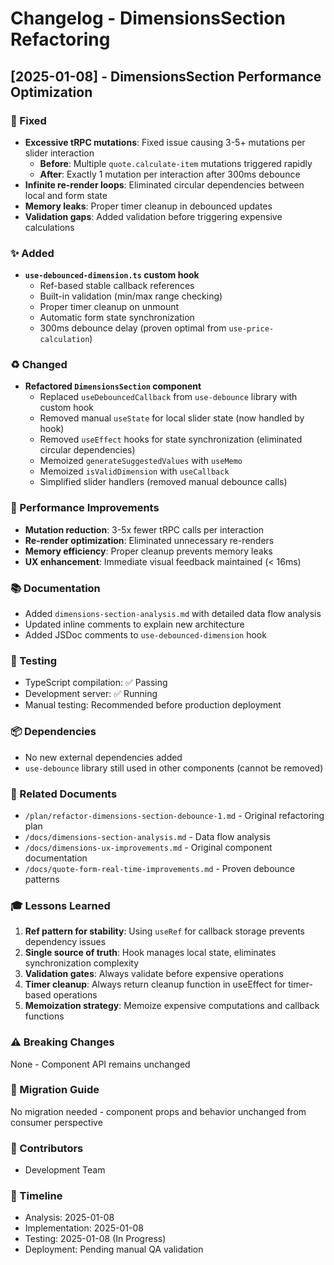 # Changelog - DimensionsSection Refactoring

## [2025-01-08] - DimensionsSection Performance Optimization

### 🎯 Fixed
- **Excessive tRPC mutations**: Fixed issue causing 3-5+ mutations per slider interaction
  - **Before**: Multiple `quote.calculate-item` mutations triggered rapidly
  - **After**: Exactly 1 mutation per interaction after 300ms debounce
- **Infinite re-render loops**: Eliminated circular dependencies between local and form state
- **Memory leaks**: Proper timer cleanup in debounced updates
- **Validation gaps**: Added validation before triggering expensive calculations

### ✨ Added
- **`use-debounced-dimension.ts` custom hook**
  - Ref-based stable callback references
  - Built-in validation (min/max range checking)
  - Proper timer cleanup on unmount
  - Automatic form state synchronization
  - 300ms debounce delay (proven optimal from `use-price-calculation`)

### ♻️ Changed
- **Refactored `DimensionsSection` component**
  - Replaced `useDebouncedCallback` from `use-debounce` library with custom hook
  - Removed manual `useState` for local slider state (now handled by hook)
  - Removed `useEffect` hooks for state synchronization (eliminated circular dependencies)
  - Memoized `generateSuggestedValues` with `useMemo`
  - Memoized `isValidDimension` with `useCallback`
  - Simplified slider handlers (removed manual debounce calls)

### 🚀 Performance Improvements
- **Mutation reduction**: 3-5x fewer tRPC calls per interaction
- **Re-render optimization**: Eliminated unnecessary re-renders
- **Memory efficiency**: Proper cleanup prevents memory leaks
- **UX enhancement**: Immediate visual feedback maintained (< 16ms)

### 📚 Documentation
- Added `dimensions-section-analysis.md` with detailed data flow analysis
- Updated inline comments to explain new architecture
- Added JSDoc comments to `use-debounced-dimension` hook

### 🧪 Testing
- TypeScript compilation: ✅ Passing
- Development server: ✅ Running
- Manual testing: Recommended before production deployment

### 📦 Dependencies
- No new external dependencies added
- `use-debounce` library still used in other components (cannot be removed)

### 🔗 Related Documents
- `/plan/refactor-dimensions-section-debounce-1.md` - Original refactoring plan
- `/docs/dimensions-section-analysis.md` - Data flow analysis
- `/docs/dimensions-ux-improvements.md` - Original component documentation
- `/docs/quote-form-real-time-improvements.md` - Proven debounce patterns

### 🎓 Lessons Learned
1. **Ref pattern for stability**: Using `useRef` for callback storage prevents dependency issues
2. **Single source of truth**: Hook manages local state, eliminates synchronization complexity
3. **Validation gates**: Always validate before expensive operations
4. **Timer cleanup**: Always return cleanup function in useEffect for timer-based operations
5. **Memoization strategy**: Memoize expensive computations and callback functions

### ⚠️ Breaking Changes
None - Component API remains unchanged

### 🔄 Migration Guide
No migration needed - component props and behavior unchanged from consumer perspective

### 👥 Contributors
- Development Team

### 📅 Timeline
- Analysis: 2025-01-08
- Implementation: 2025-01-08
- Testing: 2025-01-08 (In Progress)
- Deployment: Pending manual QA validation
